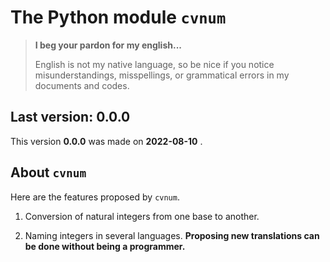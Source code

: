 The Python module `cvnum`
=========================

> **I beg your pardon for my english...**
>
> English is not my native language, so be nice if you notice misunderstandings, misspellings, or grammatical errors in my documents and codes.


Last version: 0.0.0
-------------------

This version **0.0.0** was made on **2022-08-10** .


About `cvnum`
-------------

Here are the features proposed by `cvnum`.

   1. Conversion of natural integers from one base to another.

   1. Naming integers in several languages.
   **Proposing new translations can be done without being a programmer.**

<!--
   1. Conversion of textual versions of natural integers to their digital value (the translation can fixed some errors like basic misspellings).
-->
